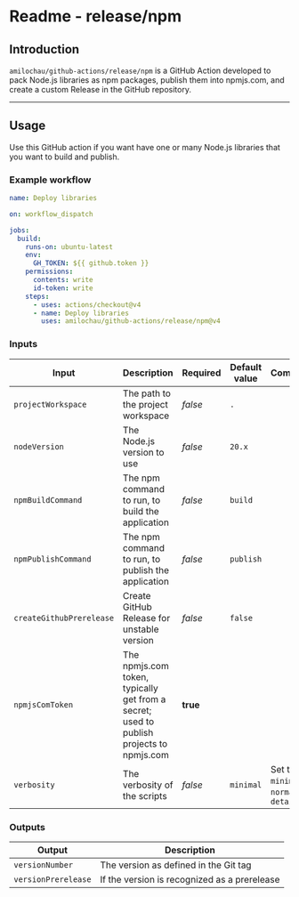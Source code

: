 # Readme - release/npm

## Introduction

`amilochau/github-actions/release/npm` is a GitHub Action developed to pack Node.js libraries as npm packages, publish them into npmjs.com, and create a custom Release in the GitHub repository.

---

## Usage

Use this GitHub action if you want have one or many Node.js libraries that you want to build and publish.

### Example workflow

```yaml
name: Deploy libraries

on: workflow_dispatch

jobs:
  build:
    runs-on: ubuntu-latest
    env:
      GH_TOKEN: ${{ github.token }}
    permissions:
      contents: write
      id-token: write
    steps:
      - uses: actions/checkout@v4
      - name: Deploy libraries
        uses: amilochau/github-actions/release/npm@v4
```

### Inputs

| Input | Description | Required | Default value | Comment |
| ----- | ----------- | -------- | ------------- | ------- |
| `projectWorkspace` | The path to the project workspace | *false* | `.` |
| `nodeVersion` | The Node.js version to use | *false* | `20.x` |
| `npmBuildCommand` | The npm command to run, to build the application | *false* | `build` |
| `npmPublishCommand` | The npm command to run, to publish the application | *false* | `publish` |
| `createGithubPrerelease` | Create GitHub Release for unstable version | *false* | `false` |
| `npmjsComToken` |  The npmjs.com token, typically get from a secret; used to publish projects to npmjs.com | **true** |
| `verbosity` | The verbosity of the scripts | *false* | `minimal` | Set to `minimal`, `normal` or `detailed` |

### Outputs

| Output | Description |
| ------ | ----------- |
| `versionNumber` | The version as defined in the Git tag |
| `versionPrerelease` | If the version is recognized as a prerelease |
